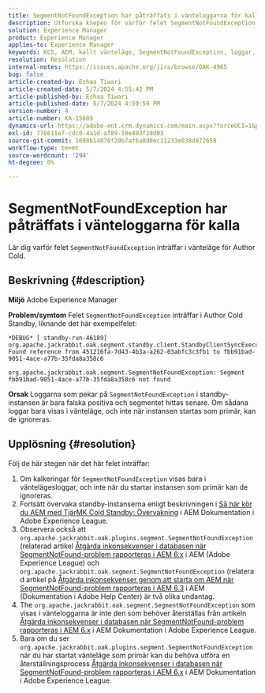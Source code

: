 ```yaml
---
title: SegmentNotFoundException har påträffats i vänteloggarna för kalla
description: Utforska knepen för varför felet SegmentNotFoundException inträffar i Author Cold Standby.
solution: Experience Manager
product: Experience Manager
applies-to: Experience Manager
keywords: KCS, AEM, kallt vänteläge, SegmentNotFoundException, loggar, logg, Adobe Experience Manager
resolution: Resolution
internal-notes: https://issues.apache.org/jira/browse/OAK-4965
bug: false
article-created-by: Eshaa Tiwari
article-created-date: 5/7/2024 4:55:42 PM
article-published-by: Eshaa Tiwari
article-published-date: 5/7/2024 4:59:59 PM
version-number: 4
article-number: KA-15609
dynamics-url: https://adobe-ent.crm.dynamics.com/main.aspx?forceUCI=1&pagetype=entityrecord&etn=knowledgearticle&id=a54c5aa3-920c-ef11-9f8a-6045bd006793
exl-id: 776611e7-cdc0-4a1d-af89-10e493f2dd03
source-git-commit: 1698b14076f20b7af6a8d0ec11233e038d872658
workflow-type: tm+mt
source-wordcount: '294'
ht-degree: 0%

---
```


# SegmentNotFoundException har påträffats i vänteloggarna för kalla


Lär dig varför felet `SegmentNotFoundException` inträffar i vänteläge för Author Cold.

## Beskrivning {#description}


<b>Miljö</b>
Adobe Experience Manager

<b>Problem/symtom</b>
Felet `SegmentNotFoundException` inträffar i Author Cold Standby, liknande det här exempelfelet:


```
*DEBUG* [ standby-run-46189]  org.apache.jackrabbit.oak.segment.standby.client.StandbyClientSyncExecution Found reference from 451216fa-7d43-4b3a-a262-03abfc3c3fb1 to fbb91bad-9051-4ace-a77b-35fda8a358c6

org.apache.jackrabbit.oak.segment.SegmentNotFoundException: Segment fbb91bad-9051-4ace-a77b-35fda8a358c6 not found
```


<b>Orsak</b>
Loggarna som pekar på `SegmentNotFoundException` i standby-instansen är bara falska positiva och segmentet hittas senare.
Om sådana loggar bara visas i vänteläge, och inte när instansen startas som primär, kan de ignoreras.




## Upplösning {#resolution}


Följ de här stegen när det här felet inträffar:

1. Om kalkeringar för `SegmentNotFoundException` visas bara i väntelägesloggar, och inte när du startar instansen som primär kan de ignoreras.
2. Fortsätt övervaka standby-instanserna enligt beskrivningen i [Så här kör du AEM med TjärMK Cold Standby: Övervakning](https://docs.adobe.com/content/help/en/experience-manager-65/deploying/deploying/tarmk-cold-standby.html#monitoring) i AEM Dokumentation i Adobe Experience League.
3. Observera också att `org.apache.jackrabbit.oak.plugins.segment.SegmentNotFoundException` (relaterad artikel [Åtgärda inkonsekvenser i databasen när SegmentNotFound-problem rapporteras i AEM 6.x](https://helpx.adobe.com/experience-manager/kb/fix-inconsistencies-in-the-repository-when-segmentnotfound-issue.html) i AEM (Adobe Experience League) och `org.apache.jackrabbit.oak.segment.SegmentNotFoundException` (relaterad artikel på [Åtgärda inkonsekvenser genom att starta om AEM när SegmentNotFound-problem rapporteras i AEM 6.3](https://helpx.adobe.com/au/experience-manager/kb/fix-inconsistencies-by-restarting-AEM-when-segmentNotFound-issue-is-reported-in-AEM.html) i AEM (Dokumentation i Adobe Help Center) är två olika undantag.
4. The `org.apache.jackrabbit.oak.segment.SegmentNotFoundException` som visas i vänteloggarna är inte den som behöver återställas från artikeln [Åtgärda inkonsekvenser i databasen när SegmentNotFound-problem rapporteras i AEM 6.x](https://helpx.adobe.com/experience-manager/kb/fix-inconsistencies-in-the-repository-when-segmentnotfound-issue.html) i AEM Dokumentation i Adobe Experience League.
5. Bara om du ser `org.apache.jackrabbit.oak.plugins.segment.SegmentNotFoundException` när du har startat vänteläge som primär kan du behöva utföra en återställningsprocess [Åtgärda inkonsekvenser i databasen när SegmentNotFound-problem rapporteras i AEM 6.x](https://helpx.adobe.com/experience-manager/kb/fix-inconsistencies-in-the-repository-when-segmentnotfound-issue.html) i AEM Dokumentation i Adobe Experience League.
